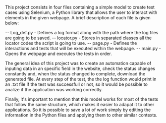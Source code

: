 This project consists in four files containing a simple model to create test cases using Selenium, a Python library that allows the user to interact with elements in the given webpage.
A brief description of each file is given below:

-- Log_def.py - Defines a log format along with the path where the log files are going to be saved.
-- locator.py - Stores in separated classes all the locator codes the script is going to use.
-- page.py - Defines the interactions and tests that will be executed within the webpage.
-- main.py - Opens the webpage and executes the tests in order.

The general idea of this project was to create an automation capable of inputing data in an specific field in the website, check the status changes constantly and, 
when the status changed to complete, download the generated file. 
At every step of the test, the the log function would print in an .txt file if the test was successfull or not, so it would be possible to analize if the application was working correctly.

Finally, it's important to mention that this model works for most of the tests that follow the same structure, which makes it easier to adapat it to other applications.
So it is possible to save a lot of work simply by editing the information in the Python files and applying them to other similar contexts.
